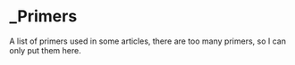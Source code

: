 # _Primers
A list of primers used in some articles, there are too many primers, so I can only put them here.
